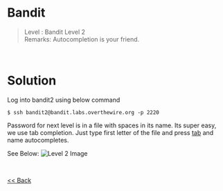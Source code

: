 # Bandit
> Level : Bandit Level 2<br/>
> Remarks: Autocompletion is your friend.

<br/>

# Solution
Log into bandit2 using below command

```
$ ssh bandit2@bandit.labs.overthewire.org -p 2220
```

Password for next level is in a file with spaces in its name. Its super easy, we use tab completion. Just type first letter of the file and press <u>tab</u> and name autocompletes.<br/>

See Below:
![Level 2 Image](./Level2.png)


<br/>

[<< Back](https://grey-fish.github.io/Bandit/index.html)
